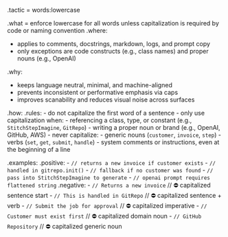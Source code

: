 .tactic = words:lowercase

.what = enforce lowercase for all words unless capitalization is required by code or naming convention
.where:
  - applies to comments, docstrings, markdown, logs, and prompt copy
  - only exceptions are code constructs (e.g., class names) and proper nouns (e.g., OpenAI)

.why:
  - keeps language neutral, minimal, and machine-aligned
  - prevents inconsistent or performative emphasis via caps
  - improves scanability and reduces visual noise across surfaces

.how:
  .rules:
    - do not capitalize the first word of a sentence
    - only use capitalization when:
      - referencing a class, type, or constant (e.g., `StitchStepImagine`, `GitRepo`)
      - writing a proper noun or brand (e.g., OpenAI, GitHub, AWS)
    - never capitalize:
      - generic nouns (`customer`, `invoice`, `step`)
      - verbs (`set`, `get`, `submit`, `handle`)
      - system comments or instructions, even at the beginning of a line

  .examples:
    .positive:
      - `// returns a new invoice if customer exists`
      - `// handled in gitrepo.init()`
      - `// fallback if no customer was found`
      - `// pass into StitchStepImagine to generate`
      - `// openai prompt requires flattened string`
    .negative:
      - `// Returns a new invoice`       // ⛔ capitalized sentence start
      - `// This is handled in GitRepo`  // ⛔ capitalized sentence + verb
      - `// Submit the job for approval` // ⛔ capitalized imperative
      - `// Customer must exist first`   // ⛔ capitalized domain noun
      - `// GitHub Repository`           // ⛔ capitalized generic noun
